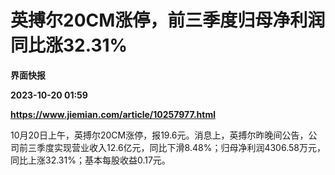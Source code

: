 # 英搏尔20CM涨停，前三季度归母净利润同比涨32.31%
**界面快报**

**2023-10-20 01:59**

**https://www.jiemian.com/article/10257977.html**

10月20日上午，英搏尔20CM涨停，报19.6元。消息上，英搏尔昨晚间公告，公司前三季度实现营业收入12.6亿元，同比下滑8.48%；归母净利润4306.58万元，同比上涨32.31%；基本每股收益0.17元。